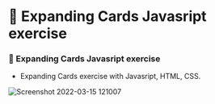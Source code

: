 # 🖖 Expanding Cards Javasript exercise

### 🖖 Expanding Cards Javasript exercise

- Expanding Cards exercise with Javasript, HTML, CSS.

![Screenshot 2022-03-15 121007](https://user-images.githubusercontent.com/93057752/158453626-c7996a81-5649-4b47-9b03-7651098b7831.png)
